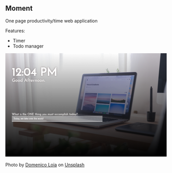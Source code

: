 ## Moment

One page productivity/time web application

Features:
- Timer
- Todo manager

![moment app](/images/app.png "app")


Photo by [Domenico Loia](https://unsplash.com/@domenicoloia) on [Unsplash](https://unsplash.com)